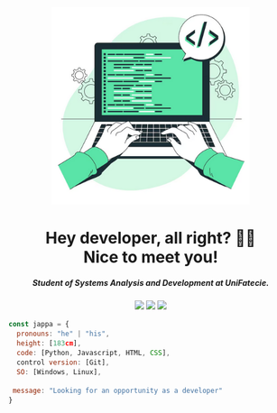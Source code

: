<div align="Center"><img src="code_illustration.png" alt="Front-End logo" width="350" height="350" /></div>
<h1 align="center">Hey developer, all right? 🤜🤛 </br>Nice to meet you!</h1>
<h5 align="center">Student of Systems Analysis and Development at UniFatecie.</h5>

<!-- Contatos -->
<div align="center"><a href="https://github.com/thejappa89" alt="github" target="_blank"><img src="https://img.shields.io/badge/GitHub-000000?&style=flat-square&logo=GitHub&logoColor=white"></a>
    <a href="https://www.linkedin.com/in/thejappa89" alt="linkedin" target="_blank"><img src="https://img.shields.io/badge/LinkedIn-%230077B5.svg?&style=flat-square&logo=linkedin&logoColor=white"></a>
    <a href="mailto:jappadev@gmail.com" alt="gmail" target="_blank"><img src="https://img.shields.io/badge/-Gmail-FF0000?style=flat-square&labelColor=FF0000&logo=gmail&logoColor=white&link=mailto:tassiofernandescosta@gmail.com" /></a>
</div>

```javascript
const jappa = {
  pronouns: "he" | "his",
  height: [183cm],
  code: [Python, Javascript, HTML, CSS],
  control version: [Git],
  SO: [Windows, Linux],

 message: "Looking for an opportunity as a developer"
}
```
